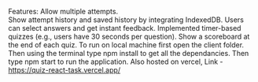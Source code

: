 Features:
Allow multiple attempts.  
Show attempt history and saved history by integrating IndexedDB.
Users can select answers and get instant feedback.
Implemented timer-based quizzes (e.g., users have 30 seconds per question).
Show a scoreboard at the end of each quiz.
To run on local machine first open the client folder. Then using the terminal type npm install to get all the dependancies. Then type npm start to run the application.
Also hosted on vercel, Link - https://quiz-react-task.vercel.app/
